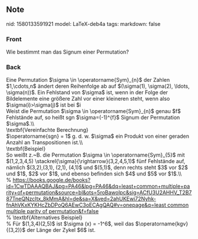 ## Note
nid: 1580133591921
model: LaTeX-deb4a
tags: 
markdown: false

### Front
Wie bestimmt man das Signum einer Permutation?

### Back
<div><span>Eine Permutation $\sigma \in \operatorname{Sym}_{n}$ der Zahlen $1,\cdots,n$ ändert deren Reihenfolge ab auf $(\sigma(1), \sigma(2), \ldots, \sigma(n))$. Ein Fehlstand von $\sigma$ ist, wenn in der Folge der Bildelemente eine größere Zahl vor einer kleineren steht, wenn also $\sigma(i)>\sigma(j)$ ist bei $i<j$.</span>
</div><div>
</div><div>Weist die Permutation $\sigma \in \operatorname{Sym}_{n}$ genau $f$ Fehlstände auf, so heißt sgn $\sigma=(-1)^{f}$ Signum der Permutation $\sigma$.\\</div><div>
</div><div>\textbf{Vereinfachte Berechnung}</div><div>
</div><div>$\operatorname{sgn} = 1$ g. d. w. $\sigma$ ein Produkt von einer geraden Anzahl an Transpositionen ist.\\</div><div>
</div><div>\textbf{Beispiel}</div><div>
</div><div>So weißt z.~B. die Permutation $\sigma \in \operatorname{Sym}_{5}$ mit $(1,2,3,4,5) \stackrel{\sigma}{\rightarrow}(3,2,4,5,1)$ fünf Fehlstände auf, nämlich $(3,2),(3,1), (2,1), (4,1)$ und $(5,1)$, denn rechts steht $3$ vor $2$ und $1$, $2$ vor $1$, und ebenso befinden sich $4$ und $5$ vor $1$.\\</div><div>
</div><div>% <a href="https://books.google.de/books?id=1CwTDAAAQBAJ&pg=PA46&lpg=PA46&dq=least+common+multiple+parity+of+permutation&source=bl&ots=5roBawolpc&sig=ACfU3U2AHHV_T2B787TneQNzcItx_8kMmA&hl=de&sa=X&ved=2ahUKEwi72Nyhk-fnAhVKxKYKHcZbDPoQ6AEwC3oECAgQAQ#v=onepage&q=least common multiple parity of permutation&f=false">https://books.google.de/books?id=1CwTDAAAQBAJ&pg=PA46&lpg=PA46&dq=least+common+multiple+parity+of+permutation&source=bl&ots=5roBawolpc&sig=ACfU3U2AHHV_T2B787TneQNzcItx_8kMmA&hl=de&sa=X&ved=2ahUKEwi72Nyhk-fnAhVKxKYKHcZbDPoQ6AEwC3oECAgQAQ#v=onepage&q=least common multiple parity of permutation&f=false</a></div><div>
</div><div>% \textbf{Alternatives Beispiel}</div><div>
</div><div>% Für $(1,3,4)(2,5)$ ist $\sigma (x) = -1^6$, weil das $\operatorname{kgv}{(3,2)}$ der Länge der Zykel $6$ ist. </div><div>
</div>
